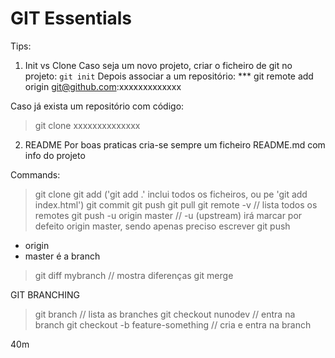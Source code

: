 # GIT Essentials

Tips:

1. Init vs Clone
Caso seja um novo projeto, criar o ficheiro de git no projeto:
` git init `
Depois associar a um repositório:
*** git remote add origin git@github.com:xxxxxxxxxxxxx

Caso já exista um repositório com código:
> git clone xxxxxxxxxxxxxx

2. README
Por boas praticas cria-se sempre um ficheiro README.md com info do projeto

Commands:

> git clone
> git add ('git add .' inclui todos os ficheiros, ou pe 'git add index.html')
> git commit
> git push
> git pull
> git remote -v  // lista todos os remotes
> git push -u origin master // -u (upstream) irá marcar por defeito origin master, sendo apenas preciso escrever git push
 - origin
 - master é a branch
> git diff mybranch // mostra diferenças
> git merge

GIT  BRANCHING

> git branch // lista as branches
> git checkout nunodev // entra na branch
> git checkout -b feature-something // cria e entra na branch

40m
